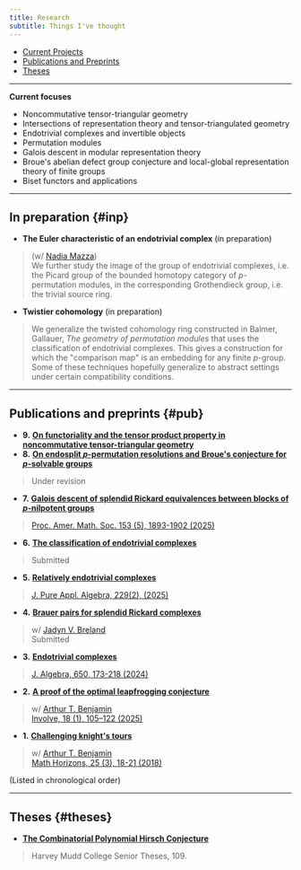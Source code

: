 ```yaml
---
title: Research
subtitle: Things I've thought
---
```


- [Current Projects](#inp)
- [Publications and Preprints](#pub)
- [Theses](#theses)

---

**Current focuses**

- Noncommutative tensor-triangular geometry
- Intersections of representation theory and tensor-triangulated geometry
- Endotrivial complexes and invertible objects
- Permutation modules
- Galois descent in modular representation theory
- Broue's abelian defect group conjecture and local-global representation theory of finite groups
- Biset functors and applications

---

## In preparation {#inp}

- **The Euler characteristic of an endotrivial complex** (in preparation)
> (w/ [Nadia Mazza](https://www.lancaster.ac.uk/maths/people/nadia-mazza))     
> We further study the image of the group of endotrivial complexes, i.e. the Picard group of the bounded homotopy category of $p$-permutation modules, in the corresponding Grothendieck group, i.e. the trivial source ring. 
- **Twistier cohomology** (in preparation) 
> We generalize the twisted cohomology ring constructed in Balmer, Gallauer, *The geometry of permutation modules* that uses the classification of endotrivial complexes. This gives a construction for which the "comparison map" is an embedding for any finite $p$-group. Some of these techniques hopefully generalize to abstract settings under certain compatibility conditions.     

---

## Publications and preprints {#pub}

- **9.** [**On functoriality and the tensor product property in noncommutative tensor-triangular geometry**](https://arxiv.org/abs/2505.01899)
- **8.** [**On endosplit $p$-permutation resolutions and Broue's conjecture for $p$-solvable groups**](https://arxiv.org/abs/2408.04094)
> Under revision 
- **7.** [**Galois descent of splendid Rickard equivalences between blocks of $p$-nilpotent groups**](https://arxiv.org/abs/2405.16061)
> [Proc. Amer. Math. Soc. 153 (5), 1893-1902 (2025)](https://doi.org/10.1090/proc/17230)
- **6.** [**The classification of endotrivial complexes**](https://arxiv.org/abs/2403.04088) 
> Submitted
- **5.** [**Relatively endotrivial complexes**](https://arxiv.org/abs/2402.08042)
> [J. Pure Appl. Algebra, 229(2), (2025)](https://www.sciencedirect.com/science/article/pii/S0022404925000064)
- **4.** [**Brauer pairs for splendid Rickard complexes**](https://arxiv.org/abs/2312.10258)
> w/ [Jadyn V. Breland](https://people.ucsc.edu/~jbreland/index.html)   
> Submitted
- **3.** [**Endotrivial complexes**](https://arxiv.org/abs/2309.12138) 
> [J. Algebra, 650, 173-218 (2024)](https://www.sciencedirect.com/science/article/pii/S0021869324001728)
- **2.** [**A proof of the optimal leapfrogging conjecture**](https://arxiv.org/abs/2110.08319)
> w/ [Arthur T. Benjamin](https://www.arthurbenjamin.info/)    
> [Involve, 18 (1), 105–122 (2025)](https://msp.org/involve/2025/18-1/index.xhtml)
- **1.** [**Challenging knight's tours**](https://math.hmc.edu/benjamin/wp-content/uploads/sites/5/2019/06/Challenging-Knight%E2%80%99s-Tours.pdf)
> w/ [Arthur T. Benjamin](https://www.arthurbenjamin.info/)    
> [Math Horizons, 25 (3), 18-21 (2018)](https://www.tandfonline.com/doi/full/10.1080/10724117.2018.1424460)

(Listed in chronological order)

---

## Theses {#theses}

- [**The Combinatorial Polynomial Hirsch Conjecture**](https://scholarship.claremont.edu/cgi/viewcontent.cgi?article=1096&context=hmc_theses)
> Harvey Mudd College Senior Theses, 109.



